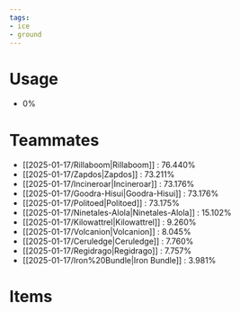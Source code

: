 ```yaml
---
tags:
- ice
- ground
---
```

# Usage
- 0%
# Teammates
- [[2025-01-17/Rillaboom|Rillaboom]] : 76.440%
- [[2025-01-17/Zapdos|Zapdos]] : 73.211%
- [[2025-01-17/Incineroar|Incineroar]] : 73.176%
- [[2025-01-17/Goodra-Hisui|Goodra-Hisui]] : 73.176%
- [[2025-01-17/Politoed|Politoed]] : 73.175%
- [[2025-01-17/Ninetales-Alola|Ninetales-Alola]] : 15.102%
- [[2025-01-17/Kilowattrel|Kilowattrel]] : 9.260%
- [[2025-01-17/Volcanion|Volcanion]] : 8.045%
- [[2025-01-17/Ceruledge|Ceruledge]] : 7.760%
- [[2025-01-17/Regidrago|Regidrago]] : 7.757%
- [[2025-01-17/Iron%20Bundle|Iron Bundle]] : 3.981%
# Items